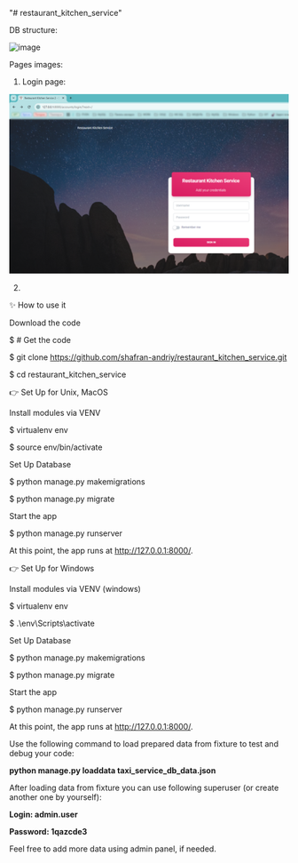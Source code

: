 "# restaurant_kitchen_service" 

DB structure:

![image]([https://github.com/user-attachments/assets/634a70ad-0304-485a-9f5d-7ddd49f5162e](https://github.com/shafran-andriy/restaurant_kitchen_service/blob/main/docs/models.svg))

Pages images:

1. Login page:

![image](https://github.com/shafran-andriy/restaurant_kitchen_service/blob/main/photos_of_the_site/Login-page.png)

2. 
✨ How to use it

Download the code

$ # Get the code

$ git clone https://github.com/shafran-andriy/restaurant_kitchen_service.git

$ cd restaurant_kitchen_service

👉 Set Up for Unix, MacOS

Install modules via VENV

$ virtualenv env

$ source env/bin/activate

Set Up Database

$ python manage.py makemigrations

$ python manage.py migrate

Start the app

$ python manage.py runserver

At this point, the app runs at http://127.0.0.1:8000/.


👉 Set Up for Windows

Install modules via VENV (windows)

$ virtualenv env

$ .\env\Scripts\activate

Set Up Database

$ python manage.py makemigrations

$ python manage.py migrate

Start the app

$ python manage.py runserver

At this point, the app runs at http://127.0.0.1:8000/.

Use the following command to load prepared data from fixture to test and debug your code:

**python manage.py loaddata taxi_service_db_data.json**

After loading data from fixture you can use following superuser (or create another one by yourself):

**Login: admin.user**

**Password: 1qazcde3**

Feel free to add more data using admin panel, if needed.

